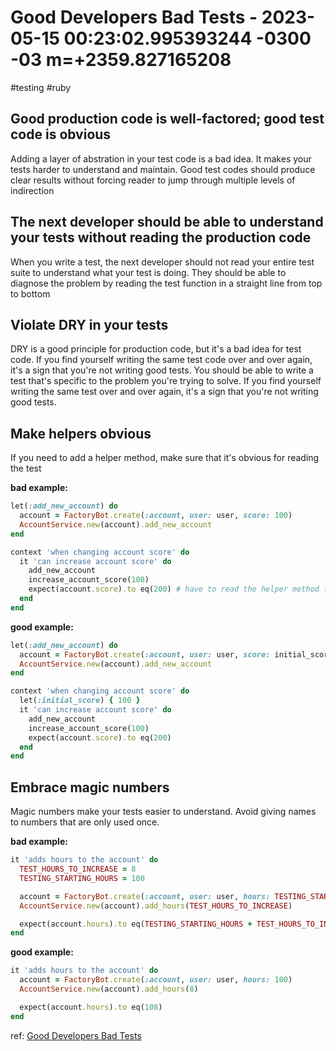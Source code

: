 # Good Developers Bad Tests - 2023-05-15 00:23:02.995393244 -0300 -03 m=+2359.827165208

\#testing #ruby

## Good production code is well-factored; good test code is obvious

Adding a layer of abstration in your test code is a bad idea. It makes your tests harder to understand and maintain. Good test codes should produce clear results without forcing reader to jump through multiple levels of indirection

## The next developer should be able to understand your tests without reading the production code

When you write a test, the next developer should not read your entire test suite to understand what your test is doing. They should be able to diagnose the problem by reading the test function in a straight line from top to bottom

## Violate DRY in your tests

DRY is a good principle for production code, but it's a bad idea for test code. If you find yourself writing the same test code over and over again, it's a sign that you're not writing good tests. You should be able to write a test that's specific to the problem you're trying to solve. If you find yourself writing the same test over and over again, it's a sign that you're not writing good tests.

## Make helpers obvious

If you need to add a helper method, make sure that it's obvious for reading the test

**bad example:**

```ruby
let(:add_new_account) do
  account = FactoryBot.create(:account, user: user, score: 100) 
  AccountService.new(account).add_new_account
end

context 'when changing account score' do 
  it 'can increase account score' do
    add_new_account
    increase_account_score(100)
    expect(account.score).to eq(200) # have to read the helper method to understand what it does and initialize the score
  end
end
```

**good example:**

```ruby
let(:add_new_account) do
  account = FactoryBot.create(:account, user: user, score: initial_score)
  AccountService.new(account).add_new_account
end

context 'when changing account score' do 
  let(:initial_score) { 100 }
  it 'can increase account score' do
    add_new_account
    increase_account_score(100)
    expect(account.score).to eq(200)
  end
end
```

## Embrace magic numbers

Magic numbers make your tests easier to understand. Avoid giving names to numbers that are only used once.

**bad example:**

```ruby
it 'adds hours to the account' do
  TEST_HOURS_TO_INCREASE = 8
  TESTING_STARTING_HOURS = 100

  account = FactoryBot.create(:account, user: user, hours: TESTING_STARTING_HOURS)
  AccountService.new(account).add_hours(TEST_HOURS_TO_INCREASE)

  expect(account.hours).to eq(TESTING_STARTING_HOURS + TEST_HOURS_TO_INCREASE)
end
```

**good example:**

```ruby
it 'adds hours to the account' do
  account = FactoryBot.create(:account, user: user, hours: 100)
  AccountService.new(account).add_hours(8)

  expect(account.hours).to eq(108)
end
```

ref: [Good Developers Bad Tests](https://mtlynch.io/good-developers-bad-tests/)
